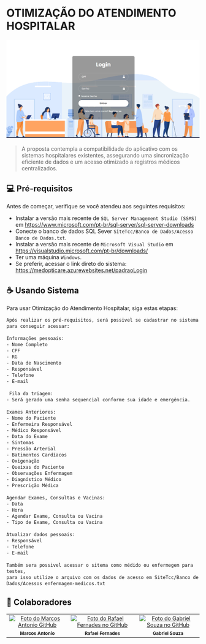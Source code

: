 # OTIMIZAÇÃO DO ATENDIMENTO HOSPITALAR

![Bitbucket open pull requests](https://github.com/marcos-santf/SiteTcc/blob/master/SiteTcc/img/pagina%20principal.png)

> A proposta contempla a compatibilidade do aplicativo com os sistemas hospitalares existentes, assegurando uma sincronização eficiente de dados e um acesso otimizado a registros médicos centralizados.


## 💻 Pré-requisitos

Antes de começar, verifique se você atendeu aos seguintes requisitos:

- Instalar a versão mais recente de `SQL Server Management Studio (SSMS)` em https://www.microsoft.com/pt-br/sql-server/sql-server-downloads
- Conecte o banco de dados SQL Sever `SiteTcc/Banco de Dados/Acesso Banco de Dados.txt`.
- Instalar a versão mais recente de `Microsoft Visual Studio` em https://visualstudio.microsoft.com/pt-br/downloads/
- Ter uma máquina `Windows`.
- Se preferir, acessar o link direto do sistema: https://medopticare.azurewebsites.net/padraoLogin


## ☕ Usando Sistema

Para usar Otimização do Atendimento Hospitalar, siga estas etapas:

```
Após realizar os pré-requisitos, será possivel se cadastrar no sistema para conseguir acessar:

Informações pessoais: 
- Nome Completo
- CPF
- RG
- Data de Nascimento
- Responsável
- Telefone
- E-mail 

 Fila da triagem:
- Será gerado uma senha sequencial conforme sua idade e emergência.

Exames Anteriores:
- Nome do Paciente
- Enfermeira Responsável
- Médico Responsável
- Data do Exame
- Sintomas
- Pressão Arterial
- Batimentos Cardíacos
- Oxigenação
- Queixas do Paciente
- Observações Enfermagem
- Diagnóstico Médico
- Prescrição Médica

Agendar Exames, Consultas e Vacinas:
- Data
- Hora
- Agendar Exame, Consulta ou Vacina
- Tipo de Exame, Consulta ou Vacina

Atualizar dados pessoais:
- Responsável
- Telefone
- E-mail

Também sera possivel acessar o sitema como médido ou enfermegem para testes, 
para isso utilize o arquivo com os dados de acesso em SiteTcc/Banco de Dados/Acessos enfermagem-medicos.txt
```


## 🤝 Colaboradores

<table>
  <tr>
    <td align="center">
      <a href="https://github.com/marcos-santf" title="GitHub Marcos Antonio">
        <img src="https://avatars.githubusercontent.com/u/107215855?s=400&u=27867e68f4ced8ce49ca830f3189f8465733f8a9&v=4" width="100px;" alt="Foto do Marcos Antonio GitHub"/><br>
        <sub>
          <b>Marcos Antonio</b>
        </sub>
      </a>
    </td>
    <td align="center">
      <a href="https://github.com/ryfe-r" title="GitHub Rafael Fernades">
        <img src="https://media-gru2-2.cdn.whatsapp.net/v/t61.24694-24/406057696_858690056259014_1184543478503932194_n.jpg?ccb=11-4&oh=01_Q5AaIEYjRYbAE8LVyWGNmf5a4clki0JyzqMys2-jWQjKw0Ju&oe=6631281F&_nc_sid=e6ed6c&_nc_cat=100" width="100px;" alt="Foto do Rafael Fernades no GitHub"/><br>
        <sub>
          <b>Rafael Fernades</b>
        </sub>
      </a>
    </td>
    <td align="center">
      <a href="https://github.com/07GabrielSouza" title="GitHub Gabriel Souza">
        <img src="https://avatars.githubusercontent.com/u/167651835?v=4" width="100px;" alt="Foto do Gabriel Souza no GitHub"/><br>
        <sub>
          <b>Gabriel Souza</b>
        </sub>
      </a>
    </td>
  </tr>
</table>
